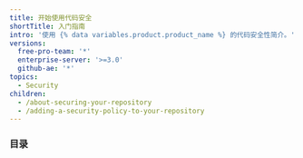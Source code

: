 ```yaml
---
title: 开始使用代码安全
shortTitle: 入门指南
intro: '使用 {% data variables.product.product_name %} 的代码安全性简介。'
versions:
  free-pro-team: '*'
  enterprise-server: '>=3.0'
  github-ae: '*'
topics:
  - Security
children:
  - /about-securing-your-repository
  - /adding-a-security-policy-to-your-repository
---
```

### 目录
